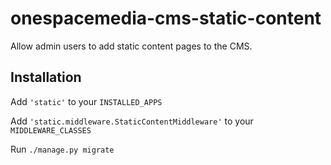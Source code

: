# onespacemedia-cms-static-content

Allow admin users to add static content pages to the CMS.

## Installation

Add `'static'` to your `INSTALLED_APPS`

Add `'static.middleware.StaticContentMiddleware'` to your `MIDDLEWARE_CLASSES`

Run `./manage.py migrate`

